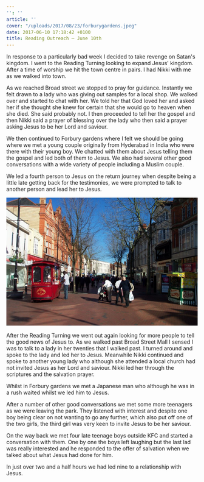 ```yaml
---
'': ''
article: ''
cover: "/uploads/2017/08/23/forburygardens.jpeg"
date: 2017-06-10 17:18:42 +0100
title: Reading Outreach ─ June 10th
---
```

In response to a particularly bad week I decided to take revenge on Satan's kingdom. I went to the Reading Turning looking to expand Jesus' kingdom. After a time of worship we hit the town centre in pairs. I had Nikki with me as we walked into town.

As we reached Broad street we stopped to pray for guidance. Instantly we felt drawn to a lady who was giving out samples for a local shop. We walked over and started to chat with her. We told her that God loved her and asked her if she thought she knew for certain that she would go to heaven when she died. She said probably not. I then proceeded to tell her the gospel and then Nikki said a prayer of blessing over the lady who then said a prayer asking Jesus to be her Lord and saviour.

We then continued to Forbury gardens where I felt we should be going where we met a young couple originally from Hyderabad in India who were there with their young boy. We chatted with them about Jesus telling them the gospel and led both of them to Jesus. We also had several other good conversations with a wide variety of people including a Muslim couple.

We led a fourth person to Jesus on the return journey when despite being a little late getting back for the testimonies, we were prompted to talk to another person and lead her to Jesus.

![](/uploads/2017/08/23/broadst.jpeg)

After the Reading Turning we went out again looking for more people to tell the good news of Jesus to. As we walked past Broad Street Mall I sensed I was to talk to a lady in her twenties that I walked past. I turned around and spoke to the lady and led her to Jesus. Meanwhile Nikki continued and spoke to another young lady who although she attended a local church had not invited Jesus as her Lord and saviour. Nikki led her through the scriptures and the salvation prayer.

Whilst in Forbury gardens we met a Japanese man who although he was in a rush waited whilst we led him to Jesus.

After a number of other good conversations we met some more teenagers as we were leaving the park. They listened with interest and despite one boy being clear on not wanting to go any further, which also put off one of the two girls, the third girl was very keen to invite Jesus to be her saviour.

On the way back we met four late teenage boys outside KFC and started a conversation with them. One by one the boys left laughing but the last lad was really interested and he responded to the offer of salvation when we talked about what Jesus had done for him.

In just over two and a half hours we had led nine to a relationship with Jesus.